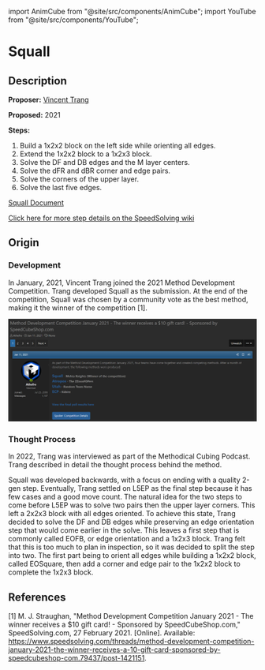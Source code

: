 import AnimCube from "@site/src/components/AnimCube";
import YouTube from "@site/src/components/YouTube";

# Squall

<AnimCube params="config=../../ExhibitConfig.txt&facelets=dldlyldlddwwlwldlddlddbddlddlddgddggddddoodooddddrdddd" width="400px" height="400px" />

## Description

**Proposer:** [Vincent Trang](CubingContributors/MethodDevelopers.md#trang-vincent-trangium)

**Proposed:** 2021

**Steps:**

1. Build a 1x2x2 block on the left side while orienting all edges.
2. Extend the 1x2x2 block to a 1x2x3 block.
3. Solve the DF and DB edges and the M layer centers.
4. Solve the dFR and dBR corner and edge pairs.
5. Solve the corners of the upper layer.
6. Solve the last five edges.

[Squall Document](https://docs.google.com/document/d/1rO-Dm8XuzQnczST27E9XNHqDCVAB-9kl3IS_C2NIgtk/edit)

[Click here for more step details on the SpeedSolving wiki](https://www.speedsolving.com/wiki/index.php?title=Squall)

## Origin

### Development

In January, 2021, Vincent Trang joined the 2021 Method Development Competition. Trang developed Squall as the submission. At the end of the competition, Squall was chosen by a community vote as the best method, making it the winner of the competition [1].

![](img/Squall/Comp.png)

### Thought Process

In 2022, Trang was interviewed as part of the Methodical Cubing Podcast. Trang described in detail the thought process behind the method.

Squall was developed backwards, with a focus on ending with a quality 2-gen step. Eventually, Trang settled on L5EP as the final step because it has few cases and a good move count. The natural idea for the two steps to come before L5EP was to solve two pairs then the upper layer corners. This left a 2x2x3 block with all edges oriented. To achieve this state, Trang decided to solve the DF and DB edges while preserving an edge orientation step that would come earlier in the solve. This leaves a first step that is commonly called EOFB, or edge orientation and a 1x2x3 block. Trang felt that this is too much to plan in inspection, so it was decided to split the step into two. The first part being to orient all edges while building a 1x2x2 block, called EOSquare, then add a corner and edge pair to the 1x2x2 block to complete the 1x2x3 block.

<YouTube embedId="IGOAQc3l_jg?start=262" />

## References

[1] M. J. Straughan, "Method Development Competition January 2021 - The winner receives a $10 gift card! - Sponsored by SpeedCubeShop.com," SpeedSolving.com, 27 February 2021. [Online]. Available: https://www.speedsolving.com/threads/method-development-competition-january-2021-the-winner-receives-a-10-gift-card-sponsored-by-speedcubeshop-com.79437/post-1421151.
